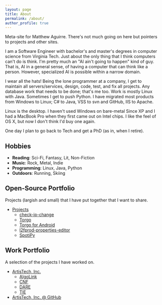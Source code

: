 ```yaml
---
layout: page
title: About
permalink: /about/
author_profile: true
---
```


Meta-site for Matthew Aguirre.  There's not much going on here but pointers to projects and other sites.

I am a Software Engineer with bachelor's and master's degrees in computer science from Virginia Tech.  Just about the only thing that I think computers can't do is think.  I'm pretty much an "AI ain't going to happen" kind of guy.  That is, AI in a general sense, of having a computer that can think like a person.  However, specialized AI is possible within a narrow domain.

I wear all the hats!  Being the lone programmer at a company, I get to maintain all servers/services, design, code, test, and fix all projects.  Any database work that needs to be done; that's me too.  Work is mostly Linux with Java.  Sometimes I get to push Python.  I have migrated most products from Windows to Linux; C# to Java, VSS to svn and GitHub, IIS to Apache.

Linux is the desktop.  I haven't used Windows on bare-metal Since XP and I had a MacBook Pro when they first came out on Intel chips.  I like the feel of OS X, but now I don't think I'd buy one again.

One day I plan to go back to Tech and get a PhD (as in, when I retire).

## Hobbies
- **Reading**: Sci-Fi, Fantasy, Lit, Non-Fiction
- **Music**: Rock, Metal, Indie
- **Programming**: Linux, Java, Python
- **Outdoors**: Running, Skiing

## Open-Source Portfolio

Projects (largish and small) that I have put together that I want to share.

- [Projects](https://github.com/ZenHarbinger/)
  - [check-ip-change](https://github.com/ZenHarbinger/google-domains-dydns-ip-change)
  - [Torgo]({{site.url}}/torgo)
  - [Torgo for Android](https://github.com/ZenHarbinger/torgo-android)
  - [l2fprod-properties-editor](https://github.com/ZenHarbinger/l2fprod-properties-editor)
  - [SpotiPy](https://github.com/ZenHarbinger/spotipy)

## Work Portfolio

A selection of the projects I have worked on.

- [ArtisTech, Inc.](http://artistech.com/)
  - [AlgoLink](http://artistech.com/algolink.html)
  - [CNF](http://artistech.com/CNF.html)
  - [DARE](http://artistech.com/dare.html)
  - [TIE](http://artistech.com/tie.html)
- [ArtisTech, Inc. @ GitHub](https://github.com/artistech-inc)
